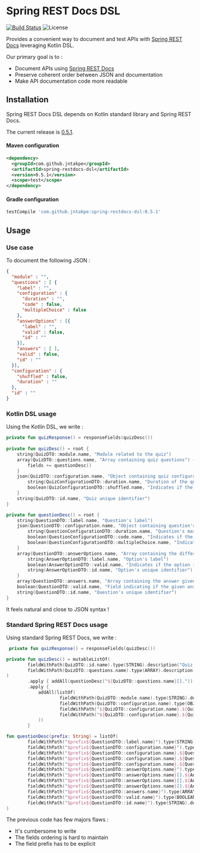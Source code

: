 # Spring REST Docs DSL

[![Build Status](https://travis-ci.com/jntakpe/spring-restdocs-dsl.svg?branch=master)](https://travis-ci.com/jntakpe/spring-restdocs-dsl)
![License](https://img.shields.io/badge/license-Apache%202-blue.svg)

Provides a convenient way to document and test APIs with [Spring REST Docs](https://spring.io/projects/spring-restdocs) leveraging Kotlin DSL.

Our primary goal is to : 
* Document APIs using [Spring REST Docs](https://spring.io/projects/spring-restdocs)
* Preserve coherent order between JSON and documentation
* Make API documentation code more readable

## Installation

Spring REST Docs DSL depends on Kotlin standard library and Spring REST Docs.

The current release is [0.5.1](https://github.com/jntakpe/spring-restdocs-dsl/releases/tag/v0.5.1).

#### Maven configuration

```xml
<dependency>
  <groupId>com.github.jntakpe</groupId>
  <artifactId>spring-restdocs-dsl</artifactId>
  <version>0.5.1</version>
  <scope>test</scope>
</dependency>
```

#### Gradle configuration

```groovy
testCompile 'com.github.jntakpe:spring-restdocs-dsl:0.5.1'
```

## Usage

### Use case

To document the following JSON : 

```json
{
  "module" : "",
  "questions" : [ {
    "label" : "",
    "configuration" : {
      "duration" : "",
      "code" : false,
      "multipleChoice" : false
    },
    "answerOptions" : [{
      "label" : "",
      "valid" : false,
      "id" : ""
    }],
    "answers" : [ ],
    "valid" : false,
    "id" : ""
  }],
  "configuration" : {
    "shuffled" : false,
    "duration" : ""
  },
  "id" : ""
}
```

### Kotlin DSL usage

Using the Kotlin DSL, we write : 

```kotlin
private fun quizResponse() = responseFields(quizDesc())
    
private fun quizDesc() = root {
    string(QuizDTO::module.name, "Module related to the quiz")
    array(QuizDTO::questions.name, "Array containing quiz questions") {
        fields += questionDesc()
    }
    json(QuizDTO::configuration.name, "Object containing quiz configuration") {
        string(QuizConfigurationDTO::duration.name, "Duration of the quiz. Equivalent of the total duration of all questions")
        boolean(QuizConfigurationDTO::shuffled.name, "Indicates if the questions should be shuffled")
    }
    string(QuizDTO::id.name, "Quiz unique identifier")
}

private fun questionDesc() = root {
    string(QuestionDTO::label.name, "Question's label")
    json(QuestionDTO::configuration.name, "Object containing question's configuration") {
        string(QuestionConfigurationDTO::duration.name, "Question's maximum duration")
        boolean(QuestionConfigurationDTO::code.name, "Indicates if the label should be formatted as code")
        boolean(QuestionConfigurationDTO::multipleChoice.name, "Indicates if question accepts multiple answers")
    }
    array(QuestionDTO::answerOptions.name, "Array containing the different possible answer options for the question") {
        string(AnswerOptionDTO::label.name, "Option's label")
        boolean(AnswerOptionDTO::valid.name, "Indicates if the option is valid")
        string(AnswerOptionDTO::id.name, "Option's unique identifier")
    }
    array(QuestionDTO::answers.name, "Array containing the answer given by an user")
    boolean(QuestionDTO::valid.name, "Field indicating if the given answer is valid")
    string(QuestionDTO::id.name, "Question's unique identifier")
}
```

It feels natural and close to JSON syntax !

### Standard Spring REST Docs usage

Using standard Spring REST Docs, we write :

```kotlin
 private fun quizResponse() = responseFields(quizDesc())

private fun quizDesc() = mutableListOf(
        fieldWithPath(QuizDTO::id.name).type(STRING).description("Quiz unique identifier"),
        fieldWithPath(QuizDTO::questions.name).type(ARRAY).description("Array containing the quiz questions")
)
        .apply { addAll(questionDesc("${QuizDTO::questions.name}[].")) }
        .apply {
            addAll(listOf(
                    fieldWithPath(QuizDTO::module.name).type(STRING).description("Module related to the quiz"),
                    fieldWithPath(QuizDTO::configuration.name).type(OBJECT).description("Object containing quiz configuration"),
                    fieldWithPath("${QuizDTO::configuration.name}.${QuizConfigurationDTO::duration.name}").type(STRING).description("Duration of the quiz. Equivalent of the total duration of all questions"),
                    fieldWithPath("${QuizDTO::configuration.name}.${QuizConfigurationDTO::shuffled.name}").type(BOOLEAN).description("Indicates if the questions should be shuffled")
            ))
        }

fun questionDesc(prefix: String) = listOf(
        fieldWithPath("$prefix${QuestionDTO::label.name}").type(STRING).description("Question's label"),
        fieldWithPath("$prefix${QuestionDTO::configuration.name}").type(OBJECT).description("Object containing question's configuration"),
        fieldWithPath("$prefix${QuestionDTO::configuration.name}.${QuestionConfigurationDTO::duration.name}").type(STRING).description("Question's maximum duration"),
        fieldWithPath("$prefix${QuestionDTO::configuration.name}.${QuestionConfigurationDTO::code.name}").type(BOOLEAN).description("Indicates if the label should be formatted as code"),
        fieldWithPath("$prefix${QuestionDTO::configuration.name}.${QuestionConfigurationDTO::multipleChoice.name}").type(BOOLEAN).description("Indicates if question accepts multiple answers"),
        fieldWithPath("$prefix${QuestionDTO::answerOptions.name}").type(ARRAY).description("Array containing the different possible answer options for the question"),
        fieldWithPath("$prefix${QuestionDTO::answerOptions.name}[].${AnswerOptionDTO::label.name}").type(STRING).description("Option's label"),
        fieldWithPath("$prefix${QuestionDTO::answerOptions.name}[].${AnswerOptionDTO::valid.name}").type(BOOLEAN).description("Indicates if the option is valid"),
        fieldWithPath("$prefix${QuestionDTO::answerOptions.name}[].${AnswerOptionDTO::id.name}").type(STRING).description("Option's unique identifier"),
        fieldWithPath("$prefix${QuestionDTO::answers.name}").type(ARRAY).description("Array containing the given answer options identifiers"),
        fieldWithPath("$prefix${QuestionDTO::valid.name}").type(BOOLEAN).description("Field indicating if the given answer is valid"),
        fieldWithPath("$prefix${QuestionDTO::id.name}").type(STRING).description("Question's unique identifier")
)
```

The previous code has few majors flaws : 
* It's cumbersome to write
* The fields ordering is hard to maintain
* The field prefix has to be explicit
